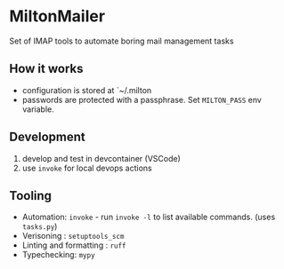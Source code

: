 # MiltonMailer



Set of IMAP tools to automate boring mail management tasks

## How it works

* configuration is stored at `~/.milton
* passwords are protected with a passphrase. Set `MILTON_PASS` env variable.



## Development


1. develop and test in devcontainer (VSCode)
2. use `invoke` for local devops actions

## Tooling

* Automation: `invoke` - run `invoke -l` to list available commands. (uses `tasks.py`)
* Verisoning : `setuptools_scm`
* Linting and formatting : `ruff`
* Typechecking: `mypy`
